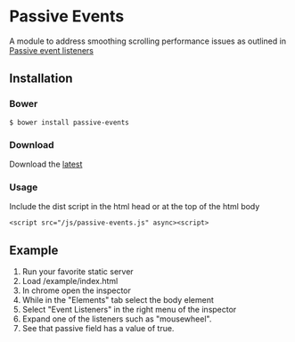 # Passive Events

A module to address smoothing scrolling performance issues as outlined in
[Passive event listeners](https://github.com/WICG/EventListenerOptions/blob/gh-pages/explainer.md)

## Installation

### Bower

```
$ bower install passive-events
```

### Download

Download the [latest](https://github.com/cnnlabs/passive-events/archive/master.zip)

### Usage

Include the dist script in the html head or at the top of the html body

```
<script src="/js/passive-events.js" async><script>
```

## Example

1. Run your favorite static server
2. Load /example/index.html
3. In chrome open the inspector
4. While in the "Elements" tab select the body element
5. Select "Event Listeners" in the right menu of the inspector
6. Expand one of the listeners such as "mousewheel".
7. See that passive field has a value of true.
